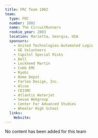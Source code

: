 ```yaml
---
title: FRC Team 1002
team:
  type: FRC
  number: 1002
  name: The CircuitRunners
  rookie_year: 2003
  location: Marietta, Georgia, USA
  sponsors:
    - United Technologies-Automated Logic
    - GE Volunteers
    - Capitol Special Risks
    - Dell
    - Lockheed Martin
    - Cobb EMC
    - Ryobi
    - Home Depot
    - Farleo Design, Inc.
    - Alcoa
    - CEISMC
    - Atlantis Waterjet
    - Sevaa Webgroup
    - Center For Advanced Studies
    - Wheeler High School
  links:
    Website: 
---
```

No content has been added for this team